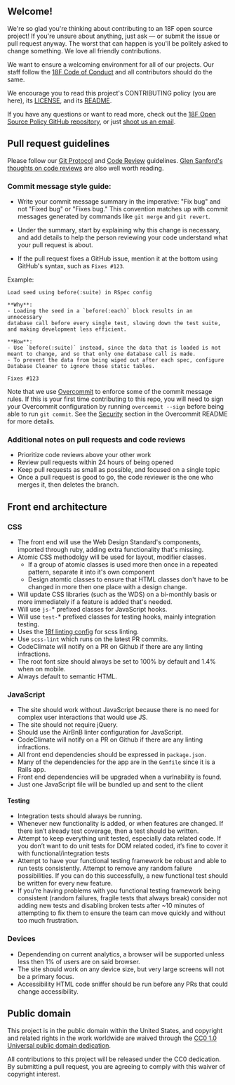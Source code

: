 ## Welcome!

We're so glad you're thinking about contributing to an 18F open source project!
If you're unsure about anything, just ask — or submit the issue or pull request
anyway. The worst that can happen is you'll be politely asked to change
something. We love all friendly contributions.

We want to ensure a welcoming environment for all of our projects. Our staff
follow the [18F Code of Conduct][code] and all contributors should do the same.

We encourage you to read this project's CONTRIBUTING policy (you are here), its
[LICENSE](LICENSE.md), and its [README](README.md).

If you have any questions or want to read more, check out the
[18F Open Source Policy GitHub repository][os-policy], or just
[shoot us an email](mailto:18f@gsa.gov).

[code]: https://github.com/18F/code-of-conduct/blob/master/code-of-conduct.md
[os-policy]: https://github.com/18f/open-source-policy

## Pull request guidelines

Please follow our [Git Protocol][git] and [Code Review][review] guidelines.
[Glen Sanford's thoughts on code reviews][thoughts] are also well worth
reading.

[git]: https://github.com/18F/development-guide/tree/master/git_protocol
[review]: https://github.com/18F/development-guide/tree/master/code_review
[thoughts]: http://glen.nu/ramblings/oncodereview.php

### Commit message style guide:

- Write your commit message summary in the imperative: "Fix bug" and not
"Fixed bug" or "Fixes bug."  This convention matches up with commit messages
generated by commands like `git merge` and `git revert`.

- Under the summary, start by explaining why this change is necessary, and
add details to help the person reviewing your code understand what your
pull request is about.

- If the pull request fixes a GitHub issue, mention it at the bottom using
GitHub's syntax, such as `Fixes #123`.

Example:

```
Load seed using before(:suite) in RSpec config

**Why**:
- Loading the seed in a `before(:each)` block results in an unnecessary
database call before every single test, slowing down the test suite,
and making development less efficient.

**How**:
- Use `before(:suite)` instead, since the data that is loaded is not
meant to change, and so that only one database call is made.
- To prevent the data from being wiped out after each spec, configure
Database Cleaner to ignore those static tables.

Fixes #123
```

Note that we use [Overcommit] to enforce some of the commit message rules.
If this is your first time contributing to this repo, you will need to
sign your Overcommit configuration by running `overcommit --sign` before
being able to run `git commit`. See the [Security] section in the Overcommit
README for more details.

[Overcommit]: https://github.com/brigade/overcommit
[Security]: https://github.com/brigade/overcommit#security

### Additional notes on pull requests and code reviews

- Prioritize code reviews above your other work
- Review pull requests within 24 hours of being opened
- Keep pull requests as small as possible, and focused on a single topic
- Once a pull request is good to go, the code reviewer is the one who merges
  it, then deletes the branch.

## Front end architecture
### CSS
- The front end will use the Web Design Standard's components, imported through ruby, adding extra functionality that's missing.
- Atomic CSS methodolgy will be used for layout, modifier classes.
  - If a group of atomic classes is used more then once in a repeated pattern, separate it into it's own component
  - Design atomtic classes to ensure that HTML classes don't have to be changed in more then one place with a design change.
- Will update CSS libraries (such as the WDS) on a bi-monthly basis or more immediately if a feature is added that's needed.
- Will use `js-`* prefixed classes for JavaScript hooks.
- Will use `test-`* prefixed classes for testing hooks, mainly integration testing.
- Uses the [18f linting config](https://raw.githubusercontent.com/18F/frontend/18f-pages-staging/.scss-lint.yml) for scss linting.
- Use `scss-lint` which runs on the latest PR commits.
- CodeClimate will notify on a PR on Github if there are any linting infractions.
- The root font size should always be set to 100% by default and 1.4% when on mobile.
- Always default to semantic HTML.

### JavaScript
- The site should work without JavaScript because there is no need for complex user interactions that would use JS.
- The site should not require jQuery.
- Should use the AirBnB linter configuration for JavaScript.
- CodeClimate will notify on a PR on Github if there are any linting infractions.
- All front end dependencies should be expressed in `package.json`.
- Many of the dependencies for the app are in the `Gemfile` since it is a Rails app.
- Front end dependencies will be upgraded when a vurlnability is found.
- Just one JavaScript file will be bundled up and sent to the client

#### Testing
- Integration tests should always be running.
- Whenever new functionality is added, or when features are changed. If there isn’t already test coverage, then a test should be written.
- Attempt to keep everything unit tested, especially data related code. If you don’t want to do unit tests for DOM related coded, it’s fine to cover it with functional/integration tests
- Attempt to have your functional testing framework be robust and able to run tests consistently. Attempt to remove any random failure possibilities. If you can do this successfully, a new functional test should be written for every new feature.
- If you’re having problems with you functional testing framework being consistent (random failures, fragile tests that always break) consider not adding new tests and disabling broken tests after ~10 minutes of attempting to fix them to ensure the team can move quickly and without too much frustration.

### Devices
- Dependending on current analytics, a browser will be supported unless less then 1% of users are on said browser.
- The site should work on any device size, but very large screens will not be a primary focus.
- Accessibility HTML code sniffer should be run before any PRs that could change accessibility.


## Public domain

This project is in the public domain within the United States, and
copyright and related rights in the work worldwide are waived through
the [CC0 1.0 Universal public domain dedication][CC0].

All contributions to this project will be released under the CC0
dedication. By submitting a pull request, you are agreeing to comply
with this waiver of copyright interest.

[CC0]: https://creativecommons.org/publicdomain/zero/1.0/
